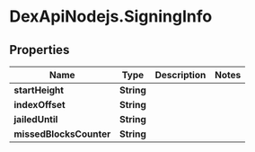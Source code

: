 # DexApiNodejs.SigningInfo

## Properties
Name | Type | Description | Notes
------------ | ------------- | ------------- | -------------
**startHeight** | **String** |  | 
**indexOffset** | **String** |  | 
**jailedUntil** | **String** |  | 
**missedBlocksCounter** | **String** |  | 
